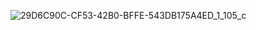![29D6C90C-CF53-42B0-BFFE-543DB175A4ED_1_105_c](https://github.com/user-attachments/assets/dc241dde-6e26-4f66-9e66-d83d76652ca8)
